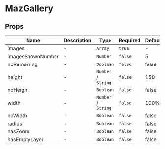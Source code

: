 # MazGallery

## Props

<!-- @vuese:MazGallery:props:start -->

| Name              | Description | Type                | Required | Default |
| ----------------- | ----------- | ------------------- | -------- | ------- |
| images            | -           | `Array`             | `true`   | -       |
| imagesShownNumber | -           | `Number`            | `false`  | 5       |
| noRemaining       | -           | `Boolean`           | `false`  | false   |
| height            | -           | `Number` / `String` | `false`  | 150     |
| noHeight          | -           | `Boolean`           | `false`  | false   |
| width             | -           | `Number` / `String` | `false`  | 100%    |
| noWidth           | -           | `Boolean`           | `false`  | false   |
| radius            | -           | `Boolean`           | `false`  | false   |
| hasZoom           | -           | `Boolean`           | `false`  | false   |
| hasEmptyLayer     | -           | `Boolean`           | `false`  | false   |

<!-- @vuese:MazGallery:props:end -->
